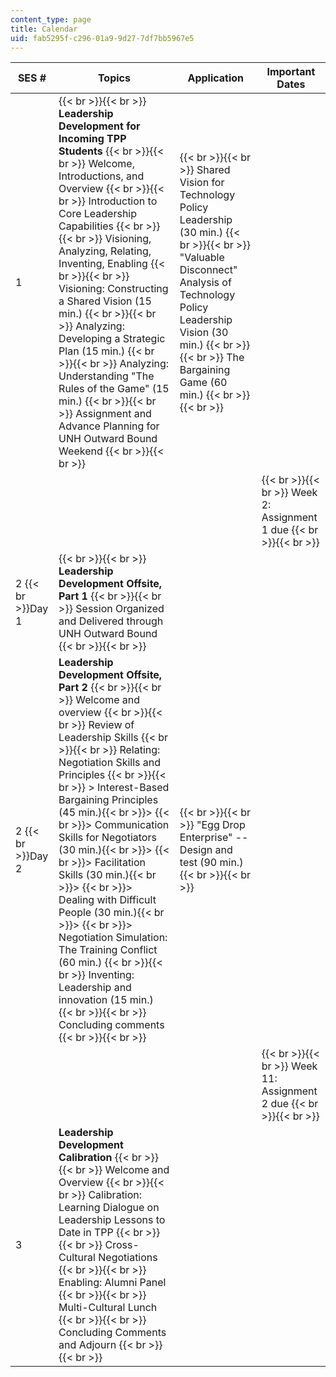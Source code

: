 ```yaml
---
content_type: page
title: Calendar
uid: fab5295f-c296-01a9-9d27-7df7bb5967e5
---
```


| SES # | Topics | Application | Important Dates |
| --- | --- | --- | --- |
| 1 |  {{< br >}}{{< br >}} **Leadership Development for Incoming TPP Students** {{< br >}}{{< br >}} Welcome, Introductions, and Overview {{< br >}}{{< br >}} Introduction to Core Leadership Capabilities {{< br >}}{{< br >}} Visioning, Analyzing, Relating, Inventing, Enabling {{< br >}}{{< br >}} Visioning: Constructing a Shared Vision (15 min.) {{< br >}}{{< br >}} Analyzing: Developing a Strategic Plan (15 min.) {{< br >}}{{< br >}} Analyzing: Understanding "The Rules of the Game" (15 min.) {{< br >}}{{< br >}} Assignment and Advance Planning for UNH Outward Bound Weekend {{< br >}}{{< br >}}  |  {{< br >}}{{< br >}} Shared Vision for Technology Policy Leadership (30 min.) {{< br >}}{{< br >}} "Valuable Disconnect" Analysis of Technology Policy Leadership Vision (30 min.) {{< br >}}{{< br >}} The Bargaining Game (60 min.) {{< br >}}{{< br >}}  |  |
|  |  |  |  {{< br >}}{{< br >}} Week 2: Assignment 1 due {{< br >}}{{< br >}}  |
| 2  {{< br >}}Day 1 |  {{< br >}}{{< br >}} **Leadership Development Offsite, Part 1** {{< br >}}{{< br >}} Session Organized and Delivered through UNH Outward Bound {{< br >}}{{< br >}}  |  |  |
| 2  {{< br >}}Day 2 | **Leadership Development Offsite, Part 2** {{< br >}}{{< br >}} Welcome and overview {{< br >}}{{< br >}} Review of Leadership Skills {{< br >}}{{< br >}} Relating: Negotiation Skills and Principles {{< br >}}{{< br >}} > Interest-Based Bargaining Principles (45 min.){{< br >}}> {{< br >}}> Communication Skills for Negotiators (30 min.){{< br >}}> {{< br >}}> Facilitation Skills (30 min.){{< br >}}> {{< br >}}> Dealing with Difficult People (30 min.){{< br >}}> {{< br >}}> Negotiation Simulation: The Training Conflict (60 min.) {{< br >}}{{< br >}} Inventing: Leadership and innovation (15 min.) {{< br >}}{{< br >}} Concluding comments {{< br >}}{{< br >}}  |  {{< br >}}{{< br >}} "Egg Drop Enterprise" -- Design and test (90 min.) {{< br >}}{{< br >}}  |  |
|  |  |  |  {{< br >}}{{< br >}} Week 11: Assignment 2 due {{< br >}}{{< br >}}  |
| 3 | **Leadership Development Calibration** {{< br >}}{{< br >}} Welcome and Overview {{< br >}}{{< br >}} Calibration: Learning Dialogue on Leadership Lessons to Date in TPP {{< br >}}{{< br >}} Cross-Cultural Negotiations {{< br >}}{{< br >}} Enabling: Alumni Panel {{< br >}}{{< br >}} Multi-Cultural Lunch {{< br >}}{{< br >}} Concluding Comments and Adjourn {{< br >}}{{< br >}}  |  |